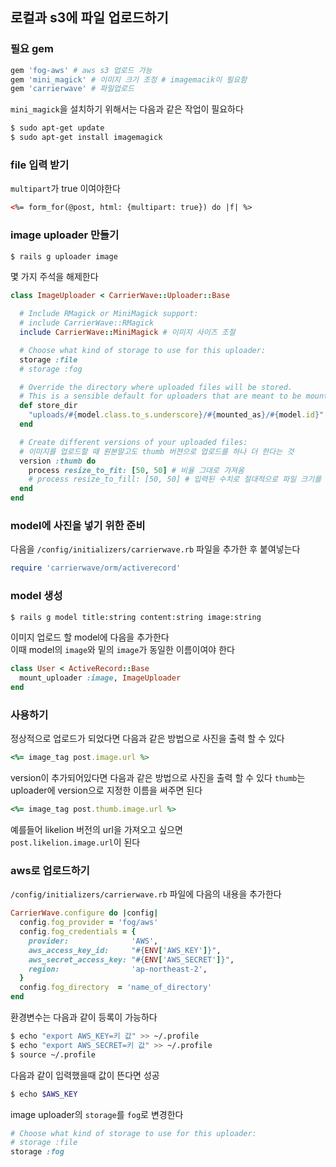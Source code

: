 ## 로컬과 s3에 파일 업로드하기

### 필요 gem
```ruby
gem 'fog-aws' # aws s3 업로드 가능
gem 'mini_magick' # 이미지 크기 조정 # imagemacik이 필요함
gem 'carrierwave' # 파일업로드
```

`mini_magick`을 설치하기 위해서는 다음과 같은 작업이 필요하다
```bash
$ sudo apt-get update
$ sudo apt-get install imagemagick
```

### file 입력 받기
`multipart`가 true 이여야한다
```html
<%= form_for(@post, html: {multipart: true}) do |f| %>
```

### image uploader 만들기
```bash
$ rails g uploader image
```
몇 가지 주석을 해제한다
```ruby
class ImageUploader < CarrierWave::Uploader::Base

  # Include RMagick or MiniMagick support:
  # include CarrierWave::RMagick
  include CarrierWave::MiniMagick # 이미지 사이즈 조절

  # Choose what kind of storage to use for this uploader:
  storage :file
  # storage :fog

  # Override the directory where uploaded files will be stored.
  # This is a sensible default for uploaders that are meant to be mounted:
  def store_dir
    "uploads/#{model.class.to_s.underscore}/#{mounted_as}/#{model.id}"
  end

  # Create different versions of your uploaded files:
  # 이미지를 업로드할 때 원본말고도 thumb 버젼으로 업로드를 하나 더 한다는 것
  version :thumb do
    process resize_to_fit: [50, 50] # 비율 그대로 가져옴
    # process resize_to_fill: [50, 50] # 입력된 수치로 절대적으로 파일 크기를 수정함
  end
end
```
### model에 사진을 넣기 위한 준비
다음을 `/config/initializers/carrierwave.rb` 파일을 추가한 후 붙여넣는다
```ruby
require 'carrierwave/orm/activerecord'
```
### model 생성
```bash
$ rails g model title:string content:string image:string
```
이미지 업로드 할 model에 다음을 추가한다  
이때 model의 `image`와 밑의 `image`가 동일한 이름이여야 한다
```ruby
class User < ActiveRecord::Base
  mount_uploader :image, ImageUploader
end
```

### 사용하기
정상적으로 업로드가 되었다면 다음과 같은 방법으로 사진을 출력 할 수 있다
```ruby
<%= image_tag post.image.url %>
```
version이 추가되어있다면 다음과 같은 방법으로 사진을 출력 할 수 있다
`thumb`는 uploader에 version으로 지정한 이름을 써주면 된다
```ruby
<%= image_tag post.thumb.image.url %>
```
예를들어 likelion 버전의 url을 가져오고 싶으면  
`post.likelion.image.url`이 된다


### aws로 업로드하기
`/config/initializers/carrierwave.rb` 파일에 다음의 내용을 추가한다
```ruby
CarrierWave.configure do |config|
  config.fog_provider = 'fog/aws'            
  config.fog_credentials = {
    provider:              'AWS',                     
    aws_access_key_id:     "#{ENV['AWS_KEY']}",                   
    aws_secret_access_key: "#{ENV['AWS_SECRET']}",               
    region:                'ap-northeast-2', 
  }
  config.fog_directory  = 'name_of_directory'                   
end
```
환경변수는 다음과 같이 등록이 가능하다
```bash
$ echo "export AWS_KEY=키 값" >> ~/.profile
$ echo "export AWS_SECRET=키 값" >> ~/.profile
$ source ~/.profile
```
다음과 같이 입력했을때 값이 뜬다면 성공
```bash
$ echo $AWS_KEY
```
image uploader의 `storage`를 `fog`로 변경한다
```ruby
# Choose what kind of storage to use for this uploader:
# storage :file
storage :fog
```